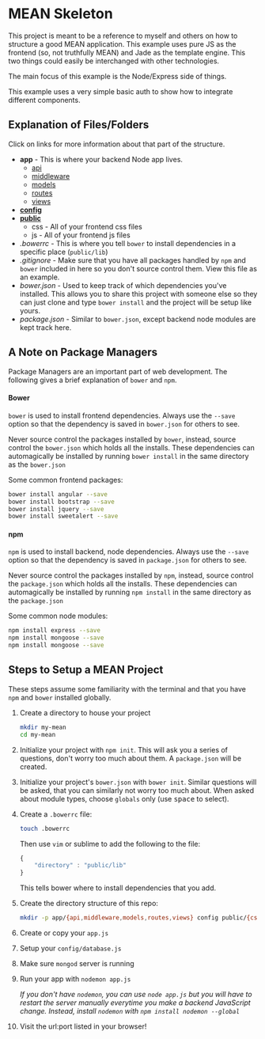 MEAN Skeleton
=============

This project is meant to be a reference to myself and others on how to structure a good MEAN application. This example uses pure JS as the frontend (so, not truthfully MEAN) and Jade as the template engine. This two things could easily be interchanged with other technologies.

The main focus of this example is the Node/Express side of things.

This example uses a very simple basic auth to show how to integrate different components.

## Explanation of Files/Folders ##

Click on links for more information about that part of the structure.

+ **app** - This is where your backend Node app lives.
    + [api](app/api)
    + [middleware](app/middleware)
    + [models](app/models)
    + [routes](app/routes)
    + [views](app/views)
+ **[config](config)**
+ **[public](public)**
    + css - All of your frontend css files
    + js - All of your frontend js files
+ *.bowerrc* - This is where you tell `bower` to install dependencies in a specific place (`public/lib`)
+ *.gitignore* - Make sure that you have all packages handled by `npm` and `bower` included in here so you don't source control them. View this file as an example.
+ *bower.json* - Used to keep track of which dependencies you've installed. This allows you to share this project with someone else so they can just clone and type `bower install` and the project will be setup like yours.
+ *package.json* - Similar to `bower.json`, except backend node modules are kept track here.

## A Note on Package Managers ##

Package Managers are an important part of web development. The following gives a brief explanation of `bower` and `npm`.

#### Bower ####

`bower` is used to install frontend dependencies. Always use the `--save` option so that the dependency is saved in `bower.json` for others to see.

Never source control the packages installed by `bower`, instead, source control the `bower.json` which holds all the installs. These dependencies can automagically be installed by running `bower install` in the same directory as the `bower.json`

Some common frontend packages:

```bash
bower install angular --save
bower install bootstrap --save
bower install jquery --save
bower install sweetalert --save
```

#### npm ####

`npm` is used to install backend, node dependencies. Always use the `--save` option so that the dependency is saved in `package.json` for others to see.

Never source control the packages installed by `npm`, instead, source control the `package.json` which holds all the installs. These dependencies can automagically be installed by running `npm install` in the same directory as the `package.json`

Some common node modules:

```bash
npm install express --save
npm install mongoose --save
npm install mongoose --save
```

## Steps to Setup a MEAN Project ##

These steps assume some familiarity with the terminal and that you have `npm` and `bower` installed globally.

1. Create a directory to house your project

    ```bash
    mkdir my-mean
    cd my-mean
    ```

2. Initialize your project with `npm init`. This will ask you a series of questions, don't worry too much about them. A `package.json` will be created.

3. Initialize your project's `bower.json` with `bower init`. Similar questions will be asked, that you can similarly not worry too much about. When asked about module types, choose `globals` only (use <kbd>space</kbd> to select).

4. Create a `.bowerrc` file:

    ```bash
    touch .bowerrc
    ```

    Then use `vim` or sublime to add the following to the file:

    ```javascript
    {
        "directory" : "public/lib"
    }
    ```

    This tells bower where to install dependencies that you add.

5. Create the directory structure of this repo:

    ```bash
    mkdir -p app/{api,middleware,models,routes,views} config public/{css,js}
    ```

6. Create or copy your `app.js`

7. Setup your `config/database.js`

8. Make sure `mongod` server is running

9. Run your app with `nodemon app.js`

    *If you don't have `nodemon`, you can use `node app.js` but you will have to restart the server manually everytime you make a backend JavaScript change. Instead, install `nodemon` with `npm install nodemon --global`*

10. Visit the url:port listed in your browser!